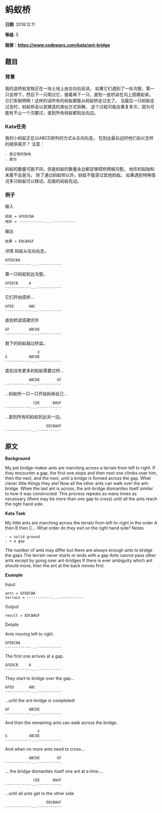 # 蚂蚁桥

**日期**: 2018.12.11

**等级**: 5

**链接：https://www.codewars.com/kata/ant-bridge**


## 题目
### 背景
我的造桥蚁宠物正在一块土地上由左向右前进。
如果它们遇到了一处沟壑，第一只会停下，然后下一只爬过它，接着再下一只，直到一座桥梁在沟上搭建起来。
它们多聪明啊！这样的话所有的蚂蚁都能从蚂蚁桥走过去了。
当最后一只蚂蚁走过去时，蚂蚁桥会以其建造的类似方式拆解。
这个过程可能会重复多次，因为可能有不止一个沟要过，直到所有蚂蚁都到达右边。

### Kata任务
我的小蚂蚁正在以ABCD排列的方式从左向右走。
在到达最右边时他们会以怎样的顺序离开？
注意：
```
- 是正常的陆地
. 是沟
```
蚂蚁的数量可能不同，但是蚂蚁的数量永远都足够搭桥跨越沟壑。
地形的起始和末尾不会是沟。
除了通过蚂蚁桥以外，蚂蚁不能穿过其他蚂蚁。
如果遇到特殊情况多只蚂蚁可以移动，后面的蚂蚁先动。

### 例子

输入
```
蚂蚁 = GFEDCBA
地形 = ------------...-----------
```
输出
```
结果 = EDCBAGF
```

详情
蚂蚁从左向右走。
```
GFEDCBA
------------...-----------
```
第一只蚂蚁到达沟壑。
```
GFEDCB     A
------------...-----------
```
它们开始搭桥...
```
GFED       ABC
------------...-----------
```
直到桥梁搭建完毕
```
GF         ABCDE
------------...-----------
```
剩下的蚂蚁越过桥梁。
```
               F
G          ABCDE
------------...-----------
```
直到没有更多的蚂蚁需要过桥...
```
           ABCDE        GF
------------...-----------
```
...蚂蚁桥一只一只开始拆掉自己...
```
             CDE      BAGF
------------...-----------
```
...直到所有的蚂蚁到达另一边。
```
                   EDCBAGF
------------...-----------
```


## 原文 
**Background**

My pet bridge-maker ants are marching across a terrain from left to right.
If they encounter a gap, the first one stops and then next one climbs over him, then the next, and the next, until a bridge is formed across the gap.
What clever little things they are!
Now all the other ants can walk over the ant-bridge.
When the last ant is across, the ant-bridge dismantles itself similar to how it was constructed.
This process repeats as many times as necessary (there may be more than one gap to cross) until all the ants reach the right hand side.

**Kata Task**

My little ants are marching across the terrain from left-to-right in the order A then B then C...
What order do they exit on the right hand side?
Notes
```
- = solid ground
. = a gap
```
The number of ants may differ but there are always enough ants to bridge the gaps
The terrain never starts or ends with a gap
Ants cannot pass other ants except by going over ant-bridges
If there is ever ambiguity which ant should move, then the ant at the back moves first

**Example**

Input
```
ants = GFEDCBA
terrain = ------------...-----------
```
Output
```
result = EDCBAGF
```
Details

Ants moving left to right.	
```
GFEDCBA
------------...-----------
```
The first one arrives at a gap.	
```
GFEDCB     A
------------...-----------
```
They start to bridge over the gap...	
```
GFED       ABC
------------...-----------
```
...until the ant-bridge is completed!	
```
GF         ABCDE
------------...-----------
```
And then the remaining ants can walk across the bridge.	
```
               F
G          ABCDE
------------...-----------
```
And when no more ants need to cross...	
```
           ABCDE        GF
------------...-----------
```
... the bridge dismantles itself one ant at a time....	
```
             CDE      BAGF
------------...-----------
```
...until all ants get to the other side	
```
                   EDCBAGF
------------...-----------
```